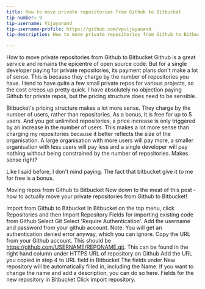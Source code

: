 ```yaml
---
title: How to move private repositories from Github to Bitbucket
tip-number: 9
tip-username: Vijayanand
tip-username-profile: https://github.com/vpvijayanand
tip-description: How to move private repositories from Github to Bitbucket.

---
```

How to move private repositories from Github to Bitbucket
Github is a great service and remains the epicentre of open source code. But for a single developer paying for private repositories, its payment plans don't make a lot of sense. This is because they charge by the number of repositories you have. I tend to have quite a few small private repos for various projects, so the cost creeps up pretty quick. I have absolutely no objection paying Github for private repos, but the pricing structure does need to be sensible.

Bitbucket's pricing structure makes a lot more sense. They charge by the number of users, rather than repositories. As a bonus, it is free for up to 5 users. And you get unlimited repositories, a price increase is only triggered by an increase in the number of users. This makes a lot more sense than charging my repositories because it better reflects the size of the organisation. A large organisation with more users will pay more, a smaller organisation with less users will pay less and a single developer will pay nothing without being constrained by the number of repositories. Makes sense right?

Like I said before, I don't mind paying. The fact that bitbucket give it to me for free is a bonus.

Moving repos from Github to Bitbucket
Now down to the meat of this post - how to actually move your private repositories from Github to Bitbucket!

Import from Github to Bitbucket
In Bitbucket on the top menu, click Repositories and then Import Repository Fields for importing existing code from Github
Select Git
Select 'Require Authentication'. Add the username and password from your github account. Note: You will get an authentication denied error anyway, which you can ignore.
Copy the URL from your Github account. This should be https://github.com/USERNAME/REPONAME.git. This can be found in the right hand column under HTTPS URL of repository on Github
Add the URL you copied in step 4 to URL field in Bitbucket
The fields under New repository will be automatically filled in, including the Name. If you want to change the name and add a description, you can do so here. Fields for the new repository in Bitbucket
Click import repository.


